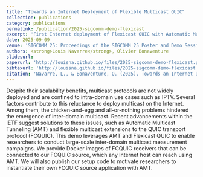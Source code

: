 ```yaml
---
title: "Towards an Internet Deployment of Flexible Multicast QUIC"
collection: publications
category: publications
permalink: /publication/2025-sigcomm-demo-flexicast
excerpt: 'First Internet deployment of Flexicast QUIC with Automatic Multicast Tunneling.'
date: 2025-09-09
venue: 'SIGCOMM 25: Proceedings of the SIGCOMM 25 Poster and Demo Sessions'
authors: <strong>Louis Navarre</strong>, Olivier Bonaventure
slidesurl:
paperurl: 'http://louisna.github.io/files/2025-sigcomm-demo-flexicast.pdf'
bibtexurl: 'http://louisna.github.io/files/2025-sigcomm-demo-flexicast.bib'
citation: 'Navarre, L., & Bonaventure, O. (2025). Towards an Internet Deployment of Flexible Multicast QUIC. " SIGCOMM 25: Proceedings of the SIGCOMM 25 Poster and Demo Sessions".'
---
```

Despite their scalability benefits, multicast protocols are not widely deployed and
are confined to intra-domain use cases such as IPTV. Several factors contribute to this reluctance to deploy
multicast on the Internet. Among them, the chicken-and-egg and all-or-nothing problems hindered the emergence of
inter-domain multicast. Recent advancements within the IETF suggest solutions to these issues, such as Automatic
Multicast Tunneling (AMT) and flexible multicast extensions to the QUIC transport protocol (FCQUIC). This demo
leverages AMT and Flexicast QUIC to enable researchers to conduct large-scale inter-domain multicast measurement
campaigns. We provide Docker images of FCQUIC receivers that can be connected to our FCQUIC source, which any
Internet host can reach using AMT. We will also publish our setup code to motivate researchers to instantiate
their own FCQUIC source application with AMT.